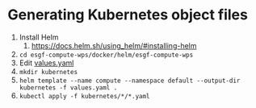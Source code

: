 # Generating Kubernetes object files

1. Install Helm
   1. https://docs.helm.sh/using_helm/#installing-helm
2. `cd esgf-compute-wps/docker/helm/esgf-compute-wps`
3. Edit [values.yaml](docker/helm/esgf-compute-wps/values.yaml)
4. `mkdir kubernetes`
5. `helm template --name compute --namespace default --output-dir kubernetes -f values.yaml .`
6. `kubectl apply -f kubernetes/*/*.yaml`
